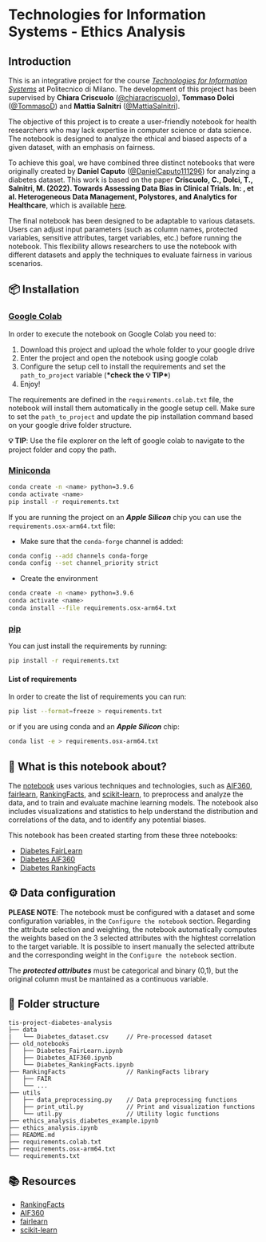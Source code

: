 # Technologies for Information Systems - Ethics Analysis

## Introduction

This is an integrative project for the course *[Technologies for Information Systems](https://www11.ceda.polimi.it/schedaincarico/schedaincarico/controller/scheda_pubblica/SchedaPublic.do?&evn_default=evento&c_classe=787593&polij_device_category=DESKTOP&__pj0=0&__pj1=c549e1e5e76cd55fb4f6b5591c1170fe)* at Politecnico di Milano. 
The development of this project has been supervised by **Chiara Criscuolo** ([@chiaracriscuolo](https://github.com/chiaracriscuolo)), **Tommaso Dolci** ([@TommasoD](https://github.com/TommasoD)) and **Mattia Salnitri** ([@MattiaSalnitri](https://github.com/MattiaSalnitri)).

The objective of this project is to create a user-friendly notebook for health researchers who may lack expertise in computer science or data science.
The notebook is designed to analyze the ethical and biased aspects of a given dataset, with an emphasis on fairness.

To achieve this goal, we have combined three distinct notebooks that were originally created by **Daniel Caputo** ([@DanielCaputo111296](https://github.com/DanielCaputo111296)) for analyzing a diabetes dataset.
This work is based on the paper **Criscuolo, C., Dolci, T., Salnitri, M. (2022). Towards Assessing Data Bias in Clinical Trials. In: , et al. Heterogeneous Data Management, Polystores, and Analytics for Healthcare**, which is available [here](https://doi.org/10.1007/978-3-031-23905-2_5).

The final notebook has been designed to be adaptable to various datasets.
Users can adjust input parameters (such as column names, protected variables, sensitive attributes, target variables, etc.) before running the notebook.
This flexibility allows researchers to use the notebook with different datasets and apply the techniques to evaluate fairness in various scenarios.

## 📦 Installation

### [Google Colab](https://colab.research.google.com)

In order to execute the notebook on Google Colab you need to:

1. Download this project and upload the whole folder to your google drive
2. Enter the project and open the notebook using google colab
3. Configure the setup cell to install the requirements and set the `path_to_project` variable (**\*check the **💡 TIP**\***)
4. Enjoy!

The requirements are defined in the `requirements.colab.txt` file, the notebook will install them automatically in the google setup cell. Make sure to set the `path_to_project` and update the pip installation command based on your google drive folder structure.

**💡 TIP**: Use the file explorer on the left of google colab to navigate to the project folder and copy the path.

### [Miniconda](https://docs.conda.io/en/latest/miniconda.html)

```bash
conda create -n <name> python=3.9.6
conda activate <name>
pip install -r requirements.txt
```

If you are running the project on an **_Apple Silicon_** chip you can use the `requirements.osx-arm64.txt` file:

- Make sure that the `conda-forge` channel is added:

```bash
conda config --add channels conda-forge
conda config --set channel_priority strict
```

- Create the environment

```bash
conda create -n <name> python=3.9.6
conda activate <name>
conda install --file requirements.osx-arm64.txt
```

### [pip](https://pypi.org/project/pip/)

You can just install the requirements by running:

```bash
pip install -r requirements.txt
```

#### List of requirements

In order to create the list of requirements you can run:

```bash
pip list --format=freeze > requirements.txt
```

or if you are using conda and an **_Apple Silicon_** chip:

```bash
conda list -e > requirements.osx-arm64.txt
```

## 🧐 What is this notebook about?

The [notebook](ethics_analysis.ipynb) uses various techniques and technologies, such as [AIF360](https://github.com/Trusted-AI/AIF360), [fairlearn](https://github.com/fairlearn/fairlearn), [RankingFacts](https://github.com/DataResponsibly/RankingFacts), and [scikit-learn](https://github.com/scikit-learn/scikit-learn), to preprocess and analyze the data, and to train and evaluate machine learning models. The notebook also includes visualizations and statistics to help understand the distribution and correlations of the data, and to identify any potential biases.

This notebook has been created starting from these three notebooks:

- [Diabetes FairLearn](original_versions/Diabetes_FairLearn.ipynb)
- [Diabetes AIF360](original_versions/Diabetes_AIF360.ipynb)
- [Diabetes RankingFacts](original_versions/Diabetes_RankingFacts.ipynb)

## ⚙️ Data configuration

**PLEASE NOTE**: The notebook must be configured with a dataset and some configuration variables, in the `Configure the notebook` section. Regarding the attribute selection and weighting, the notebook automatically computes the weights based on the 3 selected attributes with the hightest correlation to the target variable.
It is possible to insert manually the selected attribute and the corresponding weight in the `Configure the notebook` section.

The **_protected attributes_** must be categorical and binary (0,1), but the original column must be mantained as a continuous variable.

## 📂 Folder structure

```
tis-project-diabetes-analysis
├── data
|   └── Diabetes_dataset.csv     // Pre-processed dataset
├── old_notebooks
│   ├── Diabetes_FairLearn.ipynb
│   ├── Diabetes_AIF360.ipynb
│   └── Diabetes_RankingFacts.ipynb
├── RankingFacts                 // RankingFacts library
│   ├── FAIR
│   └── ...
├── utils
│   ├── data_preprocessing.py    // Data preprocessing functions
│   ├── print_util.py            // Print and visualization functions
│   └── util.py                  // Utility logic functions
├── ethics_analysis_diabetes_example.ipynb
├── ethics_analysis.ipynb
├── README.md
├── requirements.colab.txt
├── requirements.osx-arm64.txt
└── requirements.txt
```

## 📚 Resources

- [RankingFacts](https://github.com/DataResponsibly/RankingFacts)
- [AIF360](https://github.com/Trusted-AI/AIF360)
- [fairlearn](https://github.com/fairlearn/fairlearn)
- [scikit-learn](https://github.com/scikit-learn/scikit-learn)
